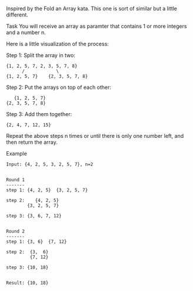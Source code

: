 Inspired by the Fold an Array kata. This one is sort of similar but a little different.

Task
You will receive an array as paramter that contains 1 or more integers and a number n.

Here is a little visualization of the process:

Step 1: Split the array in two:
```
{1, 2, 5, 7, 2, 3, 5, 7, 8}
      /            \
{1, 2, 5, 7}    {2, 3, 5, 7, 8}
```
Step 2: Put the arrays on top of each other:
```
   {1, 2, 5, 7}
{2, 3, 5, 7, 8}
```
Step 3: Add them together:
```
{2, 4, 7, 12, 15}
```
Repeat the above steps n times or until there is only one number left, and then return the array.

Example
```
Input: {4, 2, 5, 3, 2, 5, 7}, n=2


Round 1
-------
step 1: {4, 2, 5}  {3, 2, 5, 7}

step 2:    {4, 2, 5}
        {3, 2, 5, 7}

step 3: {3, 6, 7, 12}


Round 2
-------
step 1: {3, 6}  {7, 12}

step 2:  {3,  6}
         {7, 12} 

step 3: {10, 18}


Result: {10, 18}
```